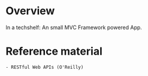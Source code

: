 

# Overview
In a techshelf:
	An small MVC Framework powered App.

# Reference material
	- RESTful Web APIs (O'Reilly)

